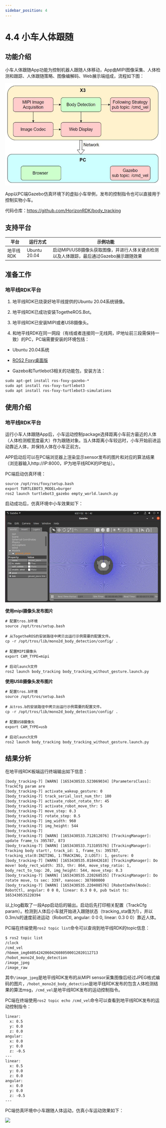 ```yaml
---
sidebar_position: 4
---
```


# 4.4 小车人体跟随

## 功能介绍

小车人体跟随App功能为控制机器人跟随人体移动，App由MIPI图像采集、人体检测和跟踪、人体跟随策略、图像编解码、Web展示端组成，流程如下图：

![](./image/car_tracking/body_tracking_workflow.jpg)

App以PC端Gazebo仿真环境下的虚拟小车举例，发布的控制指令也可以直接用于控制实物小车。

代码仓库：<https://github.com/HorizonRDK/body_tracking>

## 支持平台

| 平台    | 运行方式      | 示例功能                       |
| ------- | ------------ | ------------------------------ |
| 地平线RDK| Ubuntu 20.04 | 启动MIPI/USB摄像头获取图像，并进行人体关键点检测以及人体跟踪，最后通过Gazebo展示跟随效果 |

## 准备工作

### 地平线RDK平台

1. 地平线RDK已烧录好地平线提供的Ubuntu 20.04系统镜像。

2. 地平线RDK已成功安装TogetheROS.Bot。

3. 地平线RDK已安装MIPI或者USB摄像头。

4. 和地平线RDK在同一网段（有线或者连接同一无线网，IP地址前三段需保持一致）的PC，PC端需要安装的环境包括：

  - Ubuntu 20.04系统

  - [ROS2 Foxy桌面版](https://docs.ros.org/en/foxy/Installation/Ubuntu-Install-Debians.html)

  - Gazebo和Turtlebot3相关的功能包，安装方法：

  ```
  sudo apt-get install ros-foxy-gazebo-*
  sudo apt install ros-foxy-turtlebot3
  sudo apt install ros-foxy-turtlebot3-simulations
  ```


## 使用介绍

### 地平线RDK平台

运行小车人体跟随App后，小车运动控制package选择距离小车前方最近的人体（人体检测框宽度最大）作为跟随对象。当人体距离小车较远时，小车开始前进运动靠近人体，并保持人体在小车正前方。

APP启动后可以在PC端浏览器上渲染显示sensor发布的图片和对应的算法结果（浏览器输入http://IP:8000，IP为地平线RDK的IP地址）。

PC端启动仿真环境：

```
source /opt/ros/foxy/setup.bash
export TURTLEBOT3_MODEL=burger
ros2 launch turtlebot3_gazebo empty_world.launch.py
```

启动成功后，仿真环境中小车效果如下：

![](./image/car_gesture_control/gazebo.jpeg)


**使用mipi摄像头发布图片**

```shell
# 配置tros.b环境
source /opt/tros/setup.bash

# 从TogetheROS的安装路径中拷贝出运行示例需要的配置文件。
cp -r /opt/tros/lib/mono2d_body_detection/config/ .

# 配置MIPI摄像头
export CAM_TYPE=mipi

# 启动launch文件
ros2 launch body_tracking body_tracking_without_gesture.launch.py
```

**使用USB摄像头发布图片**

```shell
# 配置tros.b环境
source /opt/tros/setup.bash

# 从tros.b的安装路径中拷贝出运行示例需要的配置文件。
cp -r /opt/tros/lib/mono2d_body_detection/config/ .

# 配置USB摄像头
export CAM_TYPE=usb

# 启动launch文件
ros2 launch body_tracking body_tracking_without_gesture.launch.py
```

## 结果分析

在地平线RDK板端运行终端输出如下信息：

```shell
[body_tracking-7] [WARN] [1653430533.523069034] [ParametersClass]: TrackCfg param are
[body_tracking-7] activate_wakeup_gesture: 0
[body_tracking-7] track_serial_lost_num_thr: 100
[body_tracking-7] activate_robot_rotate_thr: 45
[body_tracking-7] activate_robot_move_thr: 5
[body_tracking-7] move_step: 0.3
[body_tracking-7] rotate_step: 0.5
[body_tracking-7] img_width: 960
[body_tracking-7] img_height: 544
[body_tracking-7] 
[body_tracking-7] [WARN] [1653430533.712812076] [TrackingManager]: update frame_ts 395787, 873
[body_tracking-7] [WARN] [1653430533.713105576] [TrackingManager]: Tracking body start!, track_id: 1, frame_ts: 395787, tracking_sta(0:INITING, 1:TRACKING, 2:LOST): 1, gesture: 0
[body_tracking-7] [WARN] [1653430535.018442618] [TrackingManager]: Do move! body_rect_width: 353, thr: 864, move_step_ratio: 1, body_rect_to_top: 20, img_height: 544, move_step: 0.3
[body_tracking-7] [WARN] [1653430535.220268535] [TrackingManager]: Do rotate move, ts sec: 3397, nanosec: 387800000
[body_tracking-7] [WARN] [1653430535.220408576] [RobotCmdVelNode]: RobotCtl, angular: 0 0 0, linear: 0.3 0 0, pub twist ts: 1653430535220394

```

以上log截取了一段App启动后的输出。启动后先打印相关配置（TrackCfg param）。检测到人体后小车就开始进入跟随状态（tracking_sta值为1），并以0.3m/s的速度前进运动（RobotCtl, angular: 0 0 0, linear: 0.3 0 0）靠近人体。

PC端在终端使用`ros2 topic list`命令可以查询到地平线RDK的topic信息：

```shell
$ ros2 topic list
/clock
/cmd_vel
/hbmem_img04054242060426080500012020112713
/hobot_mono2d_body_detection
/image_jpeg
/image_raw
```

其中`/image_jpeg`是地平线RDK发布的从MIPI sensor采集图像后经过JPEG格式编码的图片，`/hobot_mono2d_body_detection`是地平线RDK发布的包含人体检测结果的算法msg，`/cmd_vel`是地平线RDK发布的运动控制指令。

PC端在终端使用`ros2 topic echo /cmd_vel`命令可以查看到地平线RDK发布的运动控制指令：

```shell
linear:
  x: 0.5
  y: 0.0
  z: 0.0
angular:
  x: 0.0
  y: 0.0
  z: -0.5
---
linear:
  x: 0.5
  y: 0.0
  z: 0.0
angular:
  x: 0.0
  y: 0.0
  z: -0.5
---
```

PC端仿真环境中小车跟随人体运动，仿真小车运动效果如下：

![](./image/car_tracking/tracking.gif)
